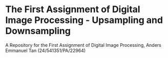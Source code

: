 # The First Assignment of Digital Image Processing - Upsampling and Downsampling
A Repository for the First Assignment of Digital Image Processing, Anders Emmanuel Tan (24/541351/PA/22964)
